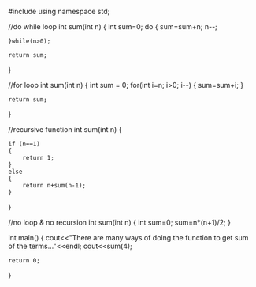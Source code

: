#include<iostream>
using namespace std;

//do while loop
int sum(int n)
{
    int sum=0;
    do
    {
        sum=sum+n;
        n--;

    }while(n>0);

    return sum;
}

//for loop
int sum(int n)
{
    int sum = 0;
    for(int i=n; i>0; i--)
    {
        sum=sum+i;
    }

    return sum;
}

//recursive function
int sum(int n)
{

    if (n==1)
    {
        return 1;
    }
    else
    {
        return n+sum(n-1);
    }
}

//no loop & no recursion
int sum(int n)
{
    int sum=0;
    sum=n*(n+1)/2;
}

int main()
{
    cout<<"There are many ways of doing the function to get sum of the terms..."<<endl;
    cout<<sum(4);

    return 0;
}
